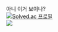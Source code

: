 아니 이거 보이나?
<br>
[![Solved.ac 프로필](http://mazassumnida.wtf/api/v2/generate_badge?boj=hhwj2280)](https://solved.ac/hhwj2280)
<br>
<a href="https://github.com/devxb/gitanimals">
  <img src="https://render.gitanimals.org/farms/{himoyat}"/>
</a>
